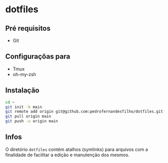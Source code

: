 # dotfiles

## Pré requisitos

- Git

## Configuraçõas para
- Tmux
- oh-my-zsh

## Instalação

```bash
cd ~
git init -b main
git remote add origin git@github.com:pedrofernandesfilho/dotfiles.git
git pull origin main
git push -u origin main
```

## Infos

O diretório `dotfiles` contém atalhos (symlinks) para arquivos com a finalidade de facilitar a edição e manutenção dos mesmos.